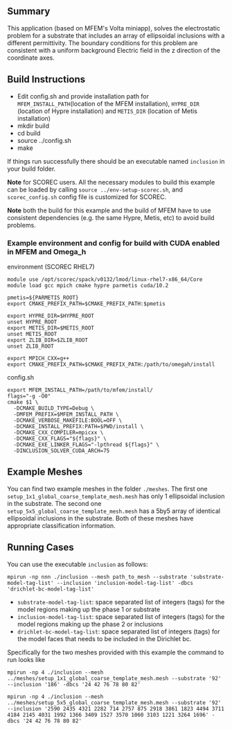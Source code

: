 ## Summary

This application (based on MFEM's Volta miniapp), solves the electrostatic problem for a substrate that includes an array of ellipsoidal inclusions with a different permittivity. The boundary conditions for this problem are consistent with a uniform background Electric field in the z direction of the coordinate axes.

## Build Instructions

* Edit config.sh and provide installation path for `MFEM_INSTALL_PATH`(location of the MFEM installation), `HYPRE_DIR` (location of Hypre installation) and `METIS_DIR` (location of Metis installation)
* mkdir build
* cd build
* source ../config.sh
* make

If things run successfully there should be an executable named `inclusion` in your build folder.

**Note** for SCOREC users. All the necessary modules to build this example can be loaded by calling `source ../env-setup-scorec.sh`, and `scorec_config.sh` config file is customized for SCOREC.

**Note** both the build for this example and the build of MFEM have to use consistent dependencies (e.g. the same Hypre, Metis, etc) to avoid build problems.

### Example environment and config for build with CUDA enabled in MFEM and Omega\_h

environment (SCOREC RHEL7)

```
module use /opt/scorec/spack/v0132/lmod/linux-rhel7-x86_64/Core
module load gcc mpich cmake hypre parmetis cuda/10.2 

pmetis=${PARMETIS_ROOT}
export CMAKE_PREFIX_PATH=$CMAKE_PREFIX_PATH:$pmetis

export HYPRE_DIR=$HYPRE_ROOT
unset HYPRE_ROOT
export METIS_DIR=$METIS_ROOT
unset METIS_ROOT
export ZLIB_DIR=$ZLIB_ROOT
unset ZLIB_ROOT 

export MPICH_CXX=g++
export CMAKE_PREFIX_PATH=$CMAKE_PREFIX_PATH:/path/to/omegah/install
```

config.sh

```
export MFEM_INSTALL_PATH=/path/to/mfem/install/
flags="-g -O0"
cmake $1 \
  -DCMAKE_BUILD_TYPE=Debug \
  -DMFEM_PREFIX=$MFEM_INSTALL_PATH \
  -DCMAKE_VERBOSE_MAKEFILE:BOOL=OFF \
  -DCMAKE_INSTALL_PREFIX:PATH=$PWD/install \
  -DCMAKE_CXX_COMPILER=mpicxx \
  -DCMAKE_CXX_FLAGS="${flags}" \
  -DCMAKE_EXE_LINKER_FLAGS="-lpthread ${flags}" \
  -DINCLUSION_SOLVER_CUDA_ARCH=75
```

## Example Meshes

You can find two example meshes in the folder `./meshes`. The first one `setup_1x1_global_coarse_template_mesh.mesh` has only 1 ellipsoidal inclusion in the substrate. The second one `setup_5x5_global_coarse_template_mesh.mesh` has a 5by5 array of identical ellipsoidal inclusions in the substrate. Both of these meshes have appropriate classification information.

## Running Cases

You can use the executable `inclusion` as follows:

```
mpirun -np nnn ./inclusion --mesh path_to_mesh --substrate 'substrate-model-tag-list' --inclusion 'inclusion-model-tag-list' -dbcs 'drichlet-bc-model-tag-list'
```

* `substrate-model-tag-list`: space separated list of integers (tags) for the model regions making up the phase 1 or substrate
* `inclusion-model-tag-list`: space separated list of integers (tags) for the model regions making up the phase 2 or inclusions
* `drichlet-bc-model-tag-list`: space separated list of integers (tags) for the model faces that needs to be included in the Dirichlet bc.


Specifically for the two meshes provided with this example the command to run looks like

```
mpirun -np 4 ./inclusion --mesh ../meshes/setup_1x1_global_coarse_template_mesh.mesh --substrate '92' --inclusion '186' -dbcs '24 42 76 78 80 82'
```

```
mpirun -np 4 ./inclusion --mesh ../meshes/setup_5x5_global_coarse_template_mesh.mesh --substrate '92' --inclusion '2590 2435 4321 2282 714 2757 875 2918 3861 1823 4494 3711 4184 2145 4031 1992 1366 3409 1527 3570 1060 3103 1221 3264 1696' -dbcs '24 42 76 78 80 82'
```
